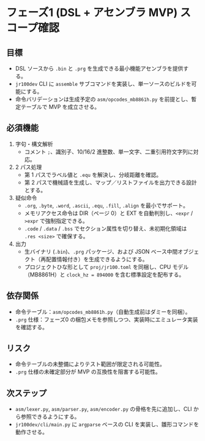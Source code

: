 # フェーズ1 (DSL + アセンブラ MVP) スコープ確認

## 目標
- DSL ソースから `.bin` と `.prg` を生成できる最小機能アセンブラを提供する。
- `jr100dev` CLI に `assemble` サブコマンドを実装し、単一ソースのビルドを可能にする。
- 命令バリデーションは生成予定の `asm/opcodes_mb8861h.py` を前提とし、暫定テーブルで MVP を成立させる。

## 必須機能
1. 字句・構文解析
   - コメント `;`、識別子、10/16/2 進整数、単一文字、二重引用符文字列に対応。
2. 2 パス処理
   - 第 1 パスでラベル値と `.equ` を解決し、分岐距離を確認。
   - 第 2 パスで機械語を生成し、マップ／リストファイルを出力できる設計とする。
3. 疑似命令
   - `.org`, `.byte`, `.word`, `.ascii`, `.equ`, `.fill`, `.align` を最小でサポート。
   - メモリアクセス命令は DIR（ページ 0）と EXT を自動判別し、`<expr` / `>expr` で強制指定できる。
   - `.code` / `.data` / `.bss` でセクション属性を切り替え、未初期化領域は `.res <size>` で確保する。
4. 出力
   - 生バイナリ (`.bin`)、`.prg` パッケージ、および JSON ベース中間オブジェクト（再配置情報付き）を生成できるようにする。
   - プロジェクトひな形として `proj/jr100.toml` を同梱し、CPU モデル（MB8861H）と `clock_hz = 894000` を含む標準設定を配布する。

## 依存関係
- 命令テーブル：`asm/opcodes_mb8861h.py`（自動生成前はダミーを同梱）。
- `.prg` 仕様：フェーズ0 の梱包メモを参照しつつ、実装時にエミュレータ実装を確認する。

## リスク
- 命令テーブルの未整備によりテスト範囲が限定される可能性。
- `.prg` 仕様の未確定部分が MVP の互換性を阻害する可能性。

## 次ステップ
- `asm/lexer.py`, `asm/parser.py`, `asm/encoder.py` の骨格を先に追加し、CLI から参照できるようにする。
- `jr100dev/cli/main.py` に `argparse` ベースの CLI を実装し、雛形コマンドを動作させる。

